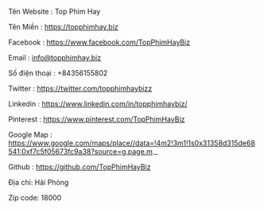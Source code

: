 Tên Website :  Top Phim Hay

Tên Miền : https://topphimhay.biz

 Facebook : https://www.facebook.com/TopPhimHayBiz

Email : info@topphimhay.biz

Số điện thoại : +84356155802

Twitter : https://twitter.com/topphimhaybizz

Linkedin : https://www.linkedin.com/in/topphimhaybiz/

Pinterest : https://www.pinterest.com/TopPhimHayBiz

Google Map : https://www.google.com/maps/place//data=!4m2!3m1!1s0x31358d315de68541:0xf7c5f05673fc9a38?source=g.page.m._

Github : https://github.com/TopPhimHayBiz

Địa chỉ: Hải Phòng 

Zip code: 18000
